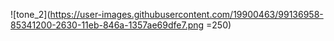 ![tone_2](https://user-images.githubusercontent.com/19900463/99136958-85341200-2630-11eb-846a-1357ae69dfe7.png =250)
